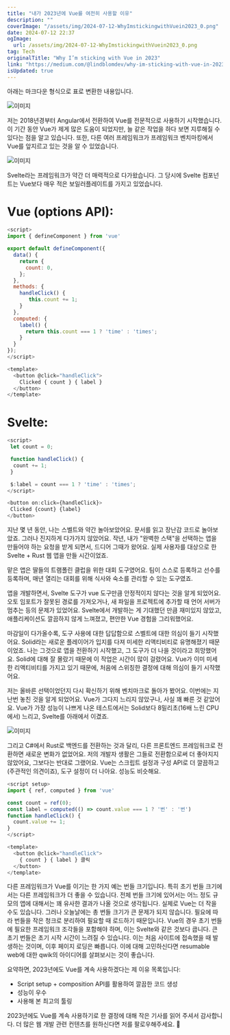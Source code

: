 ```yaml
---
title: "내가 2023년에 Vue를 여전히 사용할 이유"
description: ""
coverImage: "/assets/img/2024-07-12-WhyImstickingwithVuein2023_0.png"
date: 2024-07-12 22:37
ogImage: 
  url: /assets/img/2024-07-12-WhyImstickingwithVuein2023_0.png
tag: Tech
originalTitle: "Why I’m sticking with Vue in 2023"
link: "https://medium.com/@lindblomdev/why-im-sticking-with-vue-in-2023-d67bce7bc2f4"
isUpdated: true
---
```





아래는 마크다운 형식으로 표로 변환한 내용입니다.


![이미지](/assets/img/2024-07-12-WhyImstickingwithVuein2023_0.png)

저는 2018년경부터 Angular에서 전환하여 Vue를 전문적으로 사용하기 시작했습니다. 이 기간 동안 Vue가 제게 많은 도움이 되었지만, 늘 같은 작업을 하다 보면 지루해질 수 있다는 점을 알고 있습니다. 또한, 다른 여러 프레임워크가 프레임워크 벤치마킹에서 Vue를 앞지르고 있는 것을 알 수 있었습니다.

![이미지](/assets/img/2024-07-12-WhyImstickingwithVuein2023_1.png)

Svelte라는 프레임워크가 약간 더 매력적으로 다가왔습니다. 그 당시에 Svelte 컴포넌트는 Vue보다 매우 적은 보일러플레이트를 가지고 있었습니다.


<div class="content-ad"></div>

# Vue (options API):

```js
<script>
import { defineComponent } from 'vue'

export default defineComponent({
  data() {
    return {
      count: 0,
    };
  },
  methods: {
    handleClick() {
       this.count += 1;
    }
  },
  computed: {
    label() {
      return this.count === 1 ? 'time' : 'times';
    }
  }
});
</script>

<template>
  <button @click="handleClick">
    Clicked { count } { label }
  </button>
</template>
```

# Svelte:

```js
<script>
 let count = 0;

 function handleClick() {
  count += 1;
 }

 $:label = count === 1 ? 'time' : 'times';
</script>

<button on:click={handleClick}>
 Clicked {count} {label}
</button>
```

<div class="content-ad"></div>

지난 몇 년 동안, 나는 스벨트와 약간 놀아보았어요. 문서를 읽고 장난감 코드로 놀아보았죠. 그러나 진지하게 다가가지 않았어요. 작년, 내가 "완벽한 스택"을 선택하는 앱을 만들어야 하는 요청을 받게 되면서, 드디어 그때가 왔어요. 실제 사용자를 대상으로 한 Svelte + Rust 웹 앱을 만들 시간이었죠.

맡은 앱은 딸들의 트램폴린 클럽을 위한 대회 도구였어요. 팀이 스스로 등록하고 선수를 등록하며, 매년 열리는 대회를 위해 식사와 숙소를 관리할 수 있는 도구였죠.

앱을 개발하면서, Svelte 도구가 vue 도구만큼 안정적이지 않다는 것을 알게 되었어요. 오토 임포트가 잘못된 경로를 가져오거나, 새 파일을 프로젝트에 추가할 때 언어 서버가 멈추는 등의 문제가 있었어요. Svelte에서 개발하는 게 기대했던 만큼 재미있지 않았고, 애플리케이션도 깔끔하지 않게 느껴졌고, 편안한 Vue 경험을 그리워했어요.

마감일이 다가올수록, 도구 사용에 대한 답답함으로 스벨트에 대한 의심이 들기 시작했어요. Solid라는 새로운 플레이어가 입지를 다져 미세한 리액티비티로 유명해졌기 때문이었죠. 나는 그것으로 앱을 전환하기 시작했고, 그 도구가 더 나을 것이라고 희망했어요. Solid에 대해 잘 몰랐기 때문에 이 작업은 시간이 많이 걸렸어요. Vue가 이미 미세한 리액티비티를 가지고 있기 때문에, 처음에 스위칭한 결정에 대해 의심이 들기 시작했어요.

<div class="content-ad"></div>

저는 올바른 선택이었던지 다시 확신하기 위해 벤치마크로 돌아가 봤어요. 이번에는 지난번 놓친 것을 알게 되었어요. Vue가 그다지 느리지 않았구나, 사실 꽤 빠른 것 같았어요. Vue가 가장 성능이 나쁘게 나온 테스트에서는 Solid보다 8밀리초(16배 느린 CPU에서) 느리고, Svelte를 아래에서 이겼죠.

![이미지](/assets/img/2024-07-12-WhyImstickingwithVuein2023_2.png)

그리고 C#에서 Rust로 백엔드를 전환하는 것과 달리, 다른 프론트엔드 프레임워크로 전환하면 새로운 변화가 없었어요. 저의 개발자 생활은 그들로 전환함으로써 더 좋아지지 않았어요, 그보다는 반대로 그랬어요. Vue는 스크립트 설정과 구성 API로 더 깔끔하고(주관적인 의견이죠), 도구 설정이 더 나아요. 성능도 비슷해요.

```javascript
<script setup>
import { ref, computed } from 'vue'

const count = ref(0);
const label = computed(() => count.value === 1 ? '번' : '번')
function handleClick() {
  count.value += 1;
}
</script>

<template>
  <button @click="handleClick">
    { count } { label } 클릭
  </button>
</template>
```

<div class="content-ad"></div>

다른 프레임워크가 Vue를 이기는 한 가지 예는 번들 크기입니다. 특히 초기 번들 크기에서는 다른 프레임워크가 더 좋을 수 있습니다. 전체 번들 크기에 있어서는 어느 정도 규모의 앱에 대해서는 꽤 유사한 결과가 나올 것으로 생각됩니다. 실제로 Vue는 더 작을 수도 있습니다. 그러나 오늘날에는 총 번들 크기가 큰 문제가 되지 않습니다. 필요에 따라 번들을 작은 청크로 분리하여 필요할 때 로드하기 때문입니다. Vue의 경우 초기 번들에 필요한 프레임워크 조각들을 포함해야 하며, 이는 Svelte와 같은 것보다 큽니다. 큰 초기 번들은 초기 시작 시간이 느려질 수 있습니다. 이는 처음 사이트에 접속했을 때 발생하는 것이며, 이후 페이지 로딩은 빠릅니다. 이에 대해 고민하신다면 resumable web에 대한 qwik의 아이디어를 살펴보시는 것이 좋습니다.

요약하면, 2023년에도 Vue를 계속 사용하겠다는 제 이유 목록입니다:

- Script setup + composition API를 활용하여 깔끔한 코드 생성
- 성능이 우수
- 사용해 본 최고의 툴링

2023년에도 Vue를 계속 사용하기로 한 결정에 대해 작은 기사를 읽어 주셔서 감사합니다. 더 많은 웹 개발 관련 컨텐츠를 원하신다면 저를 팔로우해주세요. 👏